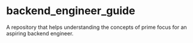 # backend_engineer_guide
A repository that helps understanding the concepts of prime focus for an aspiring backend engineer.
